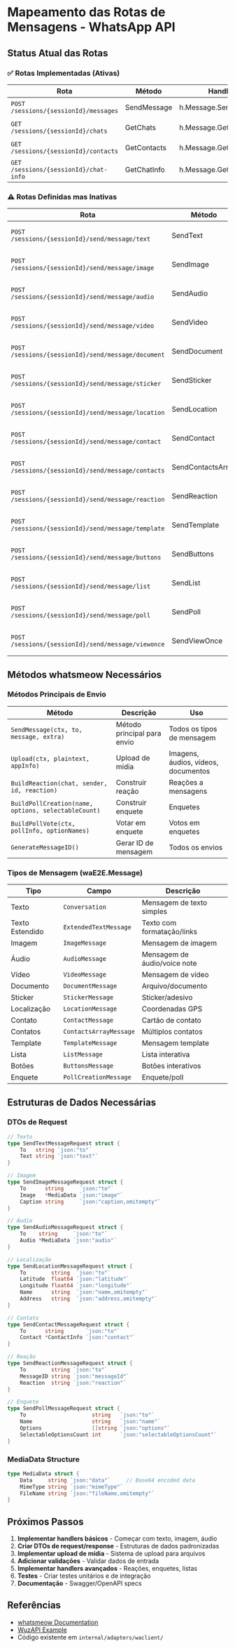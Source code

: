 # Mapeamento das Rotas de Mensagens - WhatsApp API

## Status Atual das Rotas

### ✅ Rotas Implementadas (Ativas)
| Rota | Método | Handler | Status |
|------|--------|---------|--------|
| `POST /sessions/{sessionId}/messages` | SendMessage | h.Message.SendMessage | ✅ Ativo |
| `GET /sessions/{sessionId}/chats` | GetChats | h.Message.GetChats | ✅ Ativo |
| `GET /sessions/{sessionId}/contacts` | GetContacts | h.Message.GetContacts | ✅ Ativo |
| `GET /sessions/{sessionId}/chat-info` | GetChatInfo | h.Message.GetChatInfo | ✅ Ativo |

### ⚠️ Rotas Definidas mas Inativas
| Rota | Método | Handler | Status |
|------|--------|---------|--------|
| `POST /sessions/{sessionId}/send/message/text` | SendText | h.Message.SendText | ⚠️ Definida mas não registrada |
| `POST /sessions/{sessionId}/send/message/image` | SendImage | h.Message.SendImage | ⚠️ Definida mas não registrada |
| `POST /sessions/{sessionId}/send/message/audio` | SendAudio | h.Message.SendAudio | ⚠️ Definida mas não registrada |
| `POST /sessions/{sessionId}/send/message/video` | SendVideo | h.Message.SendVideo | ❌ Handler não implementado |
| `POST /sessions/{sessionId}/send/message/document` | SendDocument | h.Message.SendDocument | ❌ Handler não implementado |
| `POST /sessions/{sessionId}/send/message/sticker` | SendSticker | h.Message.SendSticker | ❌ Handler não implementado |
| `POST /sessions/{sessionId}/send/message/location` | SendLocation | h.Message.SendLocation | ❌ Handler não implementado |
| `POST /sessions/{sessionId}/send/message/contact` | SendContact | h.Message.SendContact | ❌ Handler não implementado |
| `POST /sessions/{sessionId}/send/message/contacts` | SendContactsArray | h.Message.SendContactsArray | ❌ Handler não implementado |
| `POST /sessions/{sessionId}/send/message/reaction` | SendReaction | h.Message.SendReaction | ❌ Handler não implementado |
| `POST /sessions/{sessionId}/send/message/template` | SendTemplate | h.Message.SendTemplate | ❌ Handler não implementado |
| `POST /sessions/{sessionId}/send/message/buttons` | SendButtons | h.Message.SendButtons | ❌ Handler não implementado |
| `POST /sessions/{sessionId}/send/message/list` | SendList | h.Message.SendList | ❌ Handler não implementado |
| `POST /sessions/{sessionId}/send/message/poll` | SendPoll | h.Message.SendPoll | ❌ Handler não implementado |
| `POST /sessions/{sessionId}/send/message/viewonce` | SendViewOnce | h.Message.SendViewOnce | ❌ Handler não implementado |

## Métodos whatsmeow Necessários

### Métodos Principais de Envio

| Método | Descrição | Uso |
|--------|-----------|-----|
| `SendMessage(ctx, to, message, extra)` | Método principal para envio | Todos os tipos de mensagem |
| `Upload(ctx, plaintext, appInfo)` | Upload de mídia | Imagens, áudios, vídeos, documentos |
| `BuildReaction(chat, sender, id, reaction)` | Construir reação | Reações a mensagens |
| `BuildPollCreation(name, options, selectableCount)` | Construir enquete | Enquetes |
| `BuildPollVote(ctx, pollInfo, optionNames)` | Votar em enquete | Votos em enquetes |
| `GenerateMessageID()` | Gerar ID de mensagem | Todos os envios |

### Tipos de Mensagem (waE2E.Message)

| Tipo | Campo | Descrição |
|------|-------|-----------|
| Texto | `Conversation` | Mensagem de texto simples |
| Texto Estendido | `ExtendedTextMessage` | Texto com formatação/links |
| Imagem | `ImageMessage` | Mensagem de imagem |
| Áudio | `AudioMessage` | Mensagem de áudio/voice note |
| Vídeo | `VideoMessage` | Mensagem de vídeo |
| Documento | `DocumentMessage` | Arquivo/documento |
| Sticker | `StickerMessage` | Sticker/adesivo |
| Localização | `LocationMessage` | Coordenadas GPS |
| Contato | `ContactMessage` | Cartão de contato |
| Contatos | `ContactsArrayMessage` | Múltiplos contatos |
| Template | `TemplateMessage` | Mensagem template |
| Lista | `ListMessage` | Lista interativa |
| Botões | `ButtonsMessage` | Botões interativos |
| Enquete | `PollCreationMessage` | Enquete/poll |

## Estruturas de Dados Necessárias

### DTOs de Request

```go
// Texto
type SendTextMessageRequest struct {
    To   string `json:"to"`
    Text string `json:"text"`
}

// Imagem
type SendImageMessageRequest struct {
    To      string     `json:"to"`
    Image   *MediaData `json:"image"`
    Caption string     `json:"caption,omitempty"`
}

// Áudio
type SendAudioMessageRequest struct {
    To    string     `json:"to"`
    Audio *MediaData `json:"audio"`
}

// Localização
type SendLocationMessageRequest struct {
    To        string  `json:"to"`
    Latitude  float64 `json:"latitude"`
    Longitude float64 `json:"longitude"`
    Name      string  `json:"name,omitempty"`
    Address   string  `json:"address,omitempty"`
}

// Contato
type SendContactMessageRequest struct {
    To      string       `json:"to"`
    Contact *ContactInfo `json:"contact"`
}

// Reação
type SendReactionMessageRequest struct {
    To        string `json:"to"`
    MessageID string `json:"messageId"`
    Reaction  string `json:"reaction"`
}

// Enquete
type SendPollMessageRequest struct {
    To                     string   `json:"to"`
    Name                   string   `json:"name"`
    Options                []string `json:"options"`
    SelectableOptionsCount int      `json:"selectableOptionsCount"`
}
```

### MediaData Structure

```go
type MediaData struct {
    Data     string `json:"data"`     // Base64 encoded data
    MimeType string `json:"mimeType"`
    FileName string `json:"fileName,omitempty"`
}
```

## Próximos Passos

1. **Implementar handlers básicos** - Começar com texto, imagem, áudio
2. **Criar DTOs de request/response** - Estruturas de dados padronizadas
3. **Implementar upload de mídia** - Sistema de upload para arquivos
4. **Adicionar validações** - Validar dados de entrada
5. **Implementar handlers avançados** - Reações, enquetes, listas
6. **Testes** - Criar testes unitários e de integração
7. **Documentação** - Swagger/OpenAPI specs

## Referências

- [whatsmeow Documentation](https://pkg.go.dev/go.mau.fi/whatsmeow)
- [WuzAPI Example](https://github.com/asternic/wuzapi)
- Código existente em `internal/adapters/waclient/`
